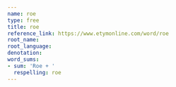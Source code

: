 ```yaml
---
name: roe
type: free
title: roe
reference_link: https://www.etymonline.com/word/roe
root_name: 
root_language: 
denotation: 
word_sums:
- sum: 'Roe + '
  respelling: roe
---
```

